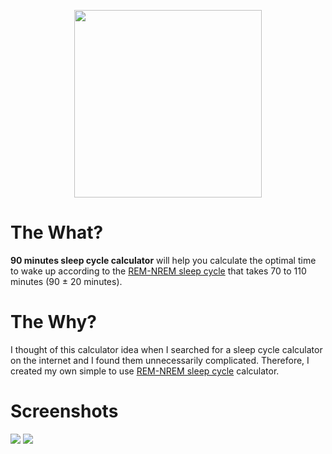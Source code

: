 <p align="center"><a href="https://sleepcyclecalculator.surge.sh/" target="_blank"><img src="https://i.ibb.co/qMyNXtw/logo.png" width="300"></a></p>

# The What?

<b>90 minutes sleep cycle calculator</b> will help you calculate the optimal time to wake up according to the <a href="https://en.wikipedia.org/wiki/Sleep_cycle" target="_blank">REM-NREM sleep cycle</a> that takes 70 to 110 minutes (90 ± 20 minutes).

# The Why?

I thought of this calculator idea when I searched for a sleep cycle calculator on the internet and I found them unnecessarily complicated. Therefore, I created my own simple to use <a href="https://en.wikipedia.org/wiki/Sleep_cycle" target="_blank">REM-NREM sleep cycle</a> calculator.

# Screenshots

<p>
<a href="https://sleepcyclecalculator.surge.sh/" target="_blank"><img src="https://i.ibb.co/tQbx4YC/screenshot.png"></a>
<a href="https://sleepcyclecalculator.surge.sh/" target="_blank"><img src="https://i.ibb.co/Wzxpr4M/screenshot2.png" ></a>
</p>
